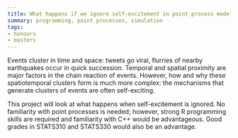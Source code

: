 ```yaml
---
title: What happens if we ignore self-excitement in point process models?
summary: programming, point processes, simulation
tags:
- honours
- masters
---
```


Events cluster in time and space: tweets go viral, flurries of nearby earthquakes occur in quick succession. Temporal and spatial proximity are major factors in the chain reaction of events. However, how and why these spatiotemporal clusters form is much more complex: the mechanisms that generate clusters of events are often self-exciting.

This project will look at what happens when self-excitement is ignored. No familiarity with point processes is needed; however, strong R programming skills are required and familiarity with C++ would be advantageous. Good grades in STATS310 and STATS330 would also be an advantage.